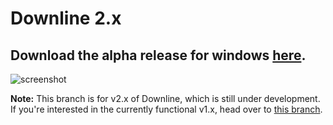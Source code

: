 # Downline 2.x

## Download the **alpha** release for windows [here](https://github.com/jarbun/downline/releases).

![screenshot](https://user-images.githubusercontent.com/23068820/67160435-40c33d80-f36e-11e9-8e44-296cbb20dc69.png)

**Note:** This branch is for v2.x of Downline, which is still under development. If you're interested in the currently functional v1.x, head over to [this branch](https://github.com/jarbun/downline/tree/master).
